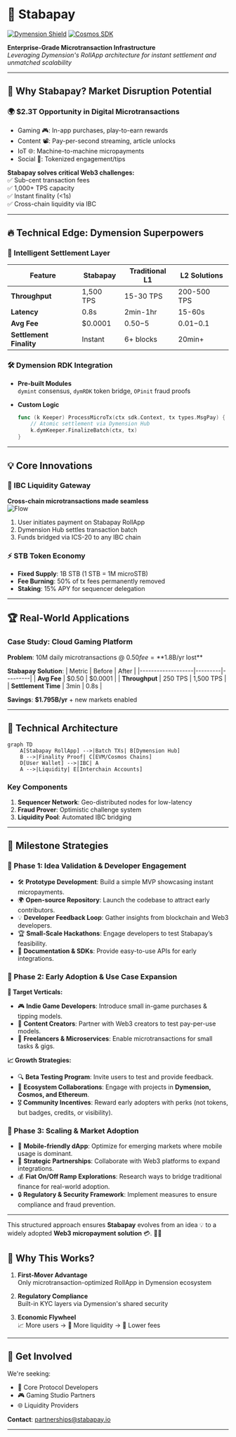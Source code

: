 
# 🌌 Stabapay

[![Dymension Shield](https://img.shields.io/badge/Built_with-Dymension_RDK-7B3FE4.svg)](https://dymension.xyz)
[![Cosmos SDK](https://img.shields.io/badge/Powered_by-Cosmos_SDK-2E3148.svg)](https://cosmos.network)

**Enterprise-Grade Microtransaction Infrastructure**  
*Leveraging Dymension's RollApp architecture for instant settlement and unmatched scalability*

---

## 🚀 Why Stabapay? Market Disruption Potential

### 🌍 **$2.3T Opportunity** in Digital Microtransactions
- Gaming 🎮: In-app purchases, play-to-earn rewards
- Content 📽️: Pay-per-second streaming, article unlocks
- IoT 🌐: Machine-to-machine micropayments
- Social 💬: Tokenized engagement/tips

**Stabapay solves critical Web3 challenges:**  
✅ Sub-cent transaction fees  
✅ 1,000+ TPS capacity  
✅ Instant finality (<1s)  
✅ Cross-chain liquidity via IBC

---

## 🔥 Technical Edge: Dymension Superpowers

### 🧠 Intelligent Settlement Layer
| Feature                | Stabapay | Traditional L1 | L2 Solutions |
|------------------------|----------|----------------|--------------|
| **Throughput**         | 1,500 TPS| 15-30 TPS      | 200-500 TPS  |
| **Latency**            | 0.8s     | 2min-1hr       | 15-60s       |
| **Avg Fee**            | $0.0001  | $0.50-$5       | $0.01-$0.1   |
| **Settlement Finality**| Instant  | 6+ blocks      | 20min+       |

### 🛠️ Dymension RDK Integration
- **Pre-built Modules**  
  `dymint` consensus, `dymRDK` token bridge, `OPinit` fraud proofs

- **Custom Logic**  
  ```go
  func (k Keeper) ProcessMicroTx(ctx sdk.Context, tx types.MsgPay) {
      // Atomic settlement via Dymension Hub
      k.dymKeeper.FinalizeBatch(ctx, tx)
  }
  ```

---

## 💡 Core Innovations

### 🌉 IBC Liquidity Gateway
**Cross-chain microtransactions made seamless**  
![Flow](https://i.imgur.com/7vXzTQp.png)

1. User initiates payment on Stabapay RollApp
2. Dymension Hub settles transaction batch
3. Funds bridged via ICS-20 to any IBC chain

### ⚡ STB Token Economy
- **Fixed Supply**: 1B STB (1 STB = 1M microSTB)
- **Fee Burning**: 50% of tx fees permanently removed
- **Staking**: 15% APY for sequencer delegation

---

## 🏆 Real-World Applications

### Case Study: Cloud Gaming Platform
**Problem**: 10M daily microtransactions @ $0.50 fee = **$1.8B/yr lost**

**Stabapay Solution**:
| Metric           | Before  | After   |
|-------------------|---------|---------|
| **Avg Fee**       | $0.50   | $0.0001 |
| **Throughput**    | 250 TPS | 1,500 TPS |
| **Settlement Time** | 3min   | 0.8s    |

**Savings**: **$1.795B/yr** + new markets enabled

---

## 🧩 Technical Architecture

```mermaid
graph TD
    A[Stabapay RollApp] -->|Batch TXs| B[Dymension Hub]
    B -->|Finality Proof| C[EVM/Cosmos Chains]
    D[User Wallet] -->|IBC| A
    A -->|Liquidity| E[Interchain Accounts]
```

### Key Components
1. **Sequencer Network**: Geo-distributed nodes for low-latency
2. **Fraud Prover**: Optimistic challenge system
3. **Liquidity Pool**: Automated IBC bridging

---

## 🚀 Milestone Strategies  

### 🔹 Phase 1: Idea Validation & Developer Engagement  
- 🛠 **Prototype Development**: Build a simple MVP showcasing instant micropayments.  
- 🌍 **Open-source Repository**: Launch the codebase to attract early contributors.  
- 💡 **Developer Feedback Loop**: Gather insights from blockchain and Web3 developers.  
- 🏆 **Small-Scale Hackathons**: Engage developers to test Stabapay’s feasibility.  
- 📜 **Documentation & SDKs**: Provide easy-to-use APIs for early integrations.  

### 🔹 Phase 2: Early Adoption & Use Case Expansion  
**🎯 Target Verticals:**  
- 🎮 **Indie Game Developers**: Introduce small in-game purchases & tipping models.  
- 🎥 **Content Creators**: Partner with Web3 creators to test pay-per-use models.  
- 💼 **Freelancers & Microservices**: Enable microtransactions for small tasks & gigs.  

**📈 Growth Strategies:**  
- 🔍 **Beta Testing Program**: Invite users to test and provide feedback.  
- 🤝 **Ecosystem Collaborations**: Engage with projects in **Dymension, Cosmos, and Ethereum**.  
- 🎖 **Community Incentives**: Reward early adopters with perks (not tokens, but badges, credits, or visibility).  

### 🔹 Phase 3: Scaling & Market Adoption  
- 📱 **Mobile-friendly dApp**: Optimize for emerging markets where mobile usage is dominant.  
- 🔗 **Strategic Partnerships**: Collaborate with Web3 platforms to expand integrations.  
- 💰 **Fiat On/Off Ramp Explorations**: Research ways to bridge traditional finance for real-world adoption.  
- 🔒 **Regulatory & Security Framework**: Implement measures to ensure compliance and fraud prevention.  

---

This structured approach ensures **Stabapay** evolves from an idea 💡 to a widely adopted **Web3 micropayment solution** 💳. 🚀✨  

## 🏅 Why This Works?

1. **First-Mover Advantage**  
   Only microtransaction-optimized RollApp in Dymension ecosystem

2. **Regulatory Compliance**  
   Built-in KYC layers via Dymension's shared security

3. **Economic Flywheel**  
   📈 More users → 🌊 More liquidity → 💸 Lower fees

---

## 🌟 Get Involved

We're seeking:
- 🔧 Core Protocol Developers
- 🎮 Gaming Studio Partners
- 🌐 Liquidity Providers

**Contact**: partnerships@stabapay.io

---


